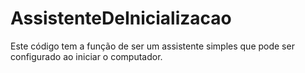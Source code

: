 # AssistenteDeInicializacao
Este código tem a função de ser um assistente simples que pode ser configurado ao iniciar o computador.
